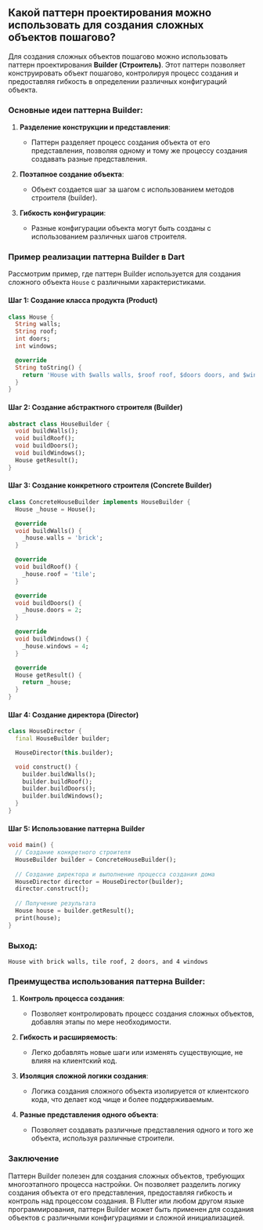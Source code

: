## Какой паттерн проектирования можно использовать для создания сложных объектов пошагово?

Для создания сложных объектов пошагово можно использовать паттерн проектирования **Builder (Строитель)**. Этот паттерн позволяет конструировать объект пошагово, контролируя процесс создания и предоставляя гибкость в определении различных конфигураций объекта.

### Основные идеи паттерна Builder:

1. **Разделение конструкции и представления**:
   - Паттерн разделяет процесс создания объекта от его представления, позволяя одному и тому же процессу создания создавать разные представления.

2. **Поэтапное создание объекта**:
   - Объект создается шаг за шагом с использованием методов строителя (builder).

3. **Гибкость конфигурации**:
   - Разные конфигурации объекта могут быть созданы с использованием различных шагов строителя.

### Пример реализации паттерна Builder в Dart

Рассмотрим пример, где паттерн Builder используется для создания сложного объекта `House` с различными характеристиками.

#### Шаг 1: Создание класса продукта (Product)

```dart
class House {
  String walls;
  String roof;
  int doors;
  int windows;

  @override
  String toString() {
    return 'House with $walls walls, $roof roof, $doors doors, and $windows windows';
  }
}
```

#### Шаг 2: Создание абстрактного строителя (Builder)

```dart
abstract class HouseBuilder {
  void buildWalls();
  void buildRoof();
  void buildDoors();
  void buildWindows();
  House getResult();
}
```

#### Шаг 3: Создание конкретного строителя (Concrete Builder)

```dart
class ConcreteHouseBuilder implements HouseBuilder {
  House _house = House();

  @override
  void buildWalls() {
    _house.walls = 'brick';
  }

  @override
  void buildRoof() {
    _house.roof = 'tile';
  }

  @override
  void buildDoors() {
    _house.doors = 2;
  }

  @override
  void buildWindows() {
    _house.windows = 4;
  }

  @override
  House getResult() {
    return _house;
  }
}
```

#### Шаг 4: Создание директора (Director)

```dart
class HouseDirector {
  final HouseBuilder builder;

  HouseDirector(this.builder);

  void construct() {
    builder.buildWalls();
    builder.buildRoof();
    builder.buildDoors();
    builder.buildWindows();
  }
}
```

#### Шаг 5: Использование паттерна Builder

```dart
void main() {
  // Создание конкретного строителя
  HouseBuilder builder = ConcreteHouseBuilder();
  
  // Создание директора и выполнение процесса создания дома
  HouseDirector director = HouseDirector(builder);
  director.construct();
  
  // Получение результата
  House house = builder.getResult();
  print(house);
}
```

### Выход:
```
House with brick walls, tile roof, 2 doors, and 4 windows
```

### Преимущества использования паттерна Builder:

1. **Контроль процесса создания**:
   - Позволяет контролировать процесс создания сложных объектов, добавляя этапы по мере необходимости.

2. **Гибкость и расширяемость**:
   - Легко добавлять новые шаги или изменять существующие, не влияя на клиентский код.

3. **Изоляция сложной логики создания**:
   - Логика создания сложного объекта изолируется от клиентского кода, что делает код чище и более поддерживаемым.

4. **Разные представления одного объекта**:
   - Позволяет создавать различные представления одного и того же объекта, используя различные строители.

### Заключение

Паттерн Builder полезен для создания сложных объектов, требующих многоэтапного процесса настройки. Он позволяет разделить логику создания объекта от его представления, предоставляя гибкость и контроль над процессом создания. В Flutter или любом другом языке программирования, паттерн Builder может быть применен для создания объектов с различными конфигурациями и сложной инициализацией.